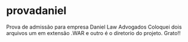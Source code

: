 # provadaniel
Prova de admissão para empresa Daniel Law Advogados
Coloquei dois arquivos um em extensão .WAR e outro é o diretorio do projeto.
Grato!! 
